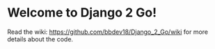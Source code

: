 # Welcome to Django 2 Go!

Read the wiki: https://github.com/bbdev18/Django_2_Go/wiki for more details about the code.

